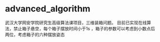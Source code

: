 # advanced_algorithm
武汉大学网安学院研究生高级算法课项目，三维装箱问题。
目前已实现在线算法，禁止箱子悬空，每个箱子摆放时间小于1s
，箱子的参数可以考虑到小数点后两位，考虑箱子的六种摆放姿态
